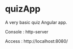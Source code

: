 # quizApp

A very basic quiz Angular app.

Console :
	http-server

Access :
	http://localhost:8080/
